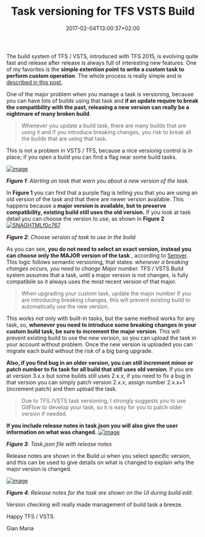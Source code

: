 ﻿---
title: "Task versioning for TFS  VSTS Build"
description: ""
date: 2017-02-04T13:00:37+02:00
draft: false
tags: [build]
categories: [Team Foundation Server]
---
The build system of TFS / VSTS, introduced with TFS 2015, is evolving quite fast and release after release is always full of interesting new features. One of my favorites is the  **simple extention point to write a custom task to perform custom operation**. The whole process is really simple and is [described in this post.](http://www.codewrecks.com/blog/index.php/2016/03/17/writing-a-custom-task-for-build-vnext/)

One of the major problem when you manage a task is versioning, because you can have lots of builds using that task and  **if an update require to break the compatibility with the past, releasing a new version can really be a nightmare of many broken build**.

> Whenever you update a build task, there are many builds that are using it and if you introduce breaking changes, you risk to break all the builds that are using that task.

This is not a problem in VSTS / TFS, because a nice versionig control is in place; if you open a build you can find a flag near some build tasks.

[![image](http://www.codewrecks.com/blog/wp-content/uploads/2017/02/image_thumb.png "image")](http://www.codewrecks.com/blog/wp-content/uploads/2017/02/image.png)

 ***Figure 1***: *Alerting on task that warn you about a new version of the task.*

In  **Figure 1** you can find that a purple flag is telling you that you are using an old version of the task and that there are newer version available. This happens because a  **major version is available, but to preserve compatibility, existing build still uses the old version.** If you look at task detail you can choose the version to use, as shown in  **Figure 2** [![SNAGHTMLf0c767](http://www.codewrecks.com/blog/wp-content/uploads/2017/02/SNAGHTMLf0c767_thumb.png "SNAGHTMLf0c767")](http://www.codewrecks.com/blog/wp-content/uploads/2017/02/SNAGHTMLf0c767.png)

 ***Figure 2***: *Choose version of task to use in the build*

As you can see, **you do not need to select an exact version, instead you can choose only the MAJOR version of the task** , according to [Semver](http://semver.org/). This logic follows semantic versioning, that states: *whenever a breaking changes occurs, you need to change Major number.* TFS / VSTS Build system assumes that a task, until a major version is not changes, is fully compatibile so it always uses the most recent version of that major.

> When upgrading your custom task, update the major number if you are introducing breaking changes, this will prevent existing build to automatically use the new version.

This works not only with built-in tasks, but the same method works for any task, so,  **whenever you need to introduce some breaking changes in your custom build task, be sure to increment the major version**. This will prevent existing build to use the new version, so you can upload the task in your account without problem. Once the new version is uploaded you can migrate each build without the risk of a big bang upgrade.

 **Also, if you find bug in an older version, you can still increment minor or patch number to fix task for all build that still uses old version**. If you are at version 3.x.x but some builds still uses 2.x.x, if you need to fix a bug in that version you can simply patch version 2.x.x, assign number 2.x.x+1 (increment patch) and then upload the task.

> Due to TFS /VSTS task versioning, I strongly suggests you to use GitFlow to develop your task, so it is easy for you to patch older version if needed.

 **If you include release notes in task.json you will also give the user information on what was changed.** [![image](http://www.codewrecks.com/blog/wp-content/uploads/2017/02/image_thumb-1.png "image")](http://www.codewrecks.com/blog/wp-content/uploads/2017/02/image-1.png)

 ***Figure 3***: *Task.json file with release notes*

Release notes are shown in the Build ui when you select specific version, and this can be used to give details on what is changed to explain why the major version is changed.

[![image](http://www.codewrecks.com/blog/wp-content/uploads/2017/02/image_thumb-2.png "image")](http://www.codewrecks.com/blog/wp-content/uploads/2017/02/image-2.png)

 ***Figure 4***: *Release notes for the task are shown on the UI during build edit.*

Version checking will really made management of build task a breeze.

Happy TFS / VSTS.

Gian Maria
